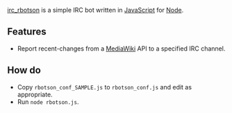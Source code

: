[irc_rbotson](http://github.com/rjacksonm1/irc_rbotson) is a simple IRC bot written in [JavaScript](http://en.wikipedia.org/wiki/JavaScript) for [Node](http://nodejs.org/).


Features
-------------
* Report recent-changes from a [MediaWiki](http://mediawiki.org) API to a specified IRC channel.

How do
-------------

* Copy `rbotson_conf_SAMPLE.js` to `rbotson_conf.js` and edit as appropriate.
* Run `node rbotson.js`.

